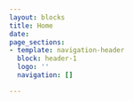 ```yaml
---
layout: blocks
title: Home
date: 
page_sections:
- template: navigation-header
  block: header-1
  logo: ''
  navigation: []

---
```

